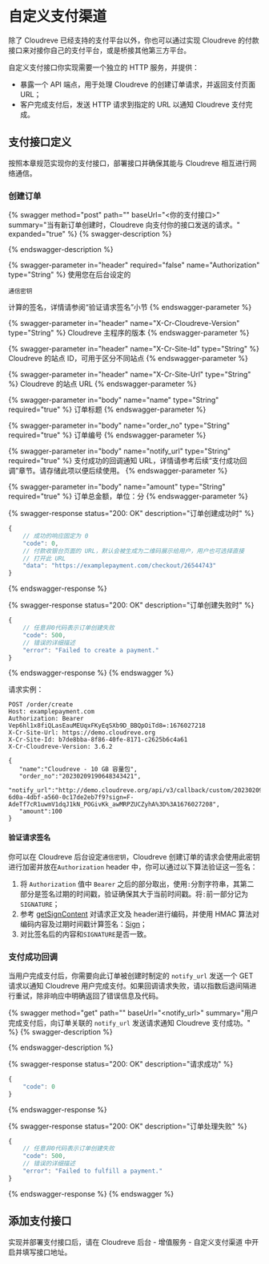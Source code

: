 # 自定义支付渠道

除了 Cloudreve 已经支持的支付平台以外，你也可以通过实现 Cloudreve 的付款接口来对接你自己的支付平台，或是桥接其他第三方平台。

自定义支付接口你实现需要一个独立的 HTTP 服务，并提供：

* 暴露一个 API 端点，用于处理 Cloudreve 的创建订单请求，并返回支付页面 URL；
* 客户完成支付后，发送 HTTP 请求到指定的 URL 以通知 Cloudreve 支付完成。

## 支付接口定义

按照本章规范实现你的支付接口，部署接口并确保其能与 Cloudreve 相互进行网络通信。

### 创建订单

{% swagger method="post" path="" baseUrl="<你的支付接口>" summary="当有新订单创建时，Cloudreve 向支付你的接口发送的请求。" expanded="true" %}
{% swagger-description %}

{% endswagger-description %}

{% swagger-parameter in="header" required="false" name="Authorization" type="String" %}
使用您在后台设定的

`通信密钥`

计算的签名，详情请参阅“验证请求签名”小节
{% endswagger-parameter %}

{% swagger-parameter in="header" name="X-Cr-Cloudreve-Version" type="String" %}
Cloudreve 主程序的版本
{% endswagger-parameter %}

{% swagger-parameter in="header" name="X-Cr-Site-Id" type="String" %}
Cloudreve 的站点 ID，可用于区分不同站点
{% endswagger-parameter %}

{% swagger-parameter in="header" name="X-Cr-Site-Url" type="String" %}
Cloudreve 的站点 URL
{% endswagger-parameter %}

{% swagger-parameter in="body" name="name" type="String" required="true" %}
订单标题
{% endswagger-parameter %}

{% swagger-parameter in="body" name="order_no" type="String" required="true" %}
订单编号
{% endswagger-parameter %}

{% swagger-parameter in="body" name="notify_url" type="String" required="true" %}
支付成功的回调通知 URL，详情请参考后续“支付成功回调”章节。请存储此项以便后续使用。
{% endswagger-parameter %}

{% swagger-parameter in="body" name="amount" type="String" required="true" %}
订单总金额，单位：分
{% endswagger-parameter %}

{% swagger-response status="200: OK" description="订单创建成功时" %}
```javascript
{
    // 成功的响应固定为 0
    "code": 0,
    // 付款收银台页面的 URL，默认会被生成为二维码展示给用户，用户也可选择直接
    // 打开此 URL
    "data": "https://examplepayment.com/checkout/26544743"
}
```
{% endswagger-response %}

{% swagger-response status="200: OK" description="订单创建失败时" %}
```javascript
{
    // 任意非0代码表示订单创建失败
    "code": 500,
    // 错误的详细描述
    "error": "Failed to create a payment."
}
```
{% endswagger-response %}
{% endswagger %}

请求实例：

```http
POST /order/create
Host: examplepayment.com
Authorization: Bearer Vep6hl1x8fiQLasEauMEUqxFKyEqSXb9D_BBQpOiTd8=:1676027218
X-Cr-Site-Url: https://demo.cloudreve.org
X-Cr-Site-Id: b7de8bba-8f86-40fe-8171-c2625b6c4a61
X-Cr-Cloudreve-Version: 3.6.2

{
   "name":"Cloudreve - 10 GB 容量包",
   "order_no":"20230209190648343421",
   "notify_url":"http://demo.cloudreve.org/api/v3/callback/custom/20230209190648343421/363f8866-6d0a-4dbf-a560-0c17de2eb7f9?sign=F-AdeTf7cR1uwmV1dqJ1kN_POGivKk_awMRPZUCZyhA%3D%3A1676027208",
   "amount":100
}
```

#### 验证请求签名

你可以在 Cloudreve 后台设定`通信密钥`，Cloudreve 创建订单的请求会使用此密钥进行加密并放在`Authorization` header 中，你可以通过以下算法验证这一签名：

1. 将 `Authorization` 值中 `Bearer` 之后的部分取出，使用`:`分割字符串，其第二部分是签名过期的时间戳，验证确保其大于当前时间戳。将`:`前一部分记为`SIGNATURE`；
2. 参考 [getSignContent](https://github.com/cloudreve/Cloudreve/blob/b441d884f61d59da86d861b14d1302ec25bbea40/pkg/auth/auth.go#L71) 对请求正文及 header进行编码，并使用 HMAC 算法对编码内容及过期时间戳计算签名：[Sign](https://github.com/cloudreve/Cloudreve/blob/b441d884f61d59da86d861b14d1302ec25bbea40/pkg/auth/auth.go#L71)；
3. 对比签名后的内容和`SIGNATURE`是否一致。

### 支付成功回调

当用户完成支付后，你需要向此订单被创建时制定的 `notify_url` 发送一个 GET 请求以通知 Cloudreve 用户完成支付。如果回调请求失败，请以指数后退间隔进行重试，除非响应中明确返回了错误信息及代码。

{% swagger method="get" path="" baseUrl="<notify_url>" summary="用户完成支付后，向订单关联的 `notify_url` 发送请求通知 Cloudreve 支付成功。" %}
{% swagger-description %}

{% endswagger-description %}

{% swagger-response status="200: OK" description="请求成功" %}
```javascript
{
    "code": 0
}
```
{% endswagger-response %}

{% swagger-response status="200: OK" description="订单处理失败" %}
```javascript
{
    // 任意非0代码表示订单创建失败
    "code": 500,
    // 错误的详细描述
    "error": "Failed to fulfill a payment."
}
```
{% endswagger-response %}
{% endswagger %}

## 添加支付接口

实现并部署支付接口后，请在 Cloudreve 后台 - 增值服务 - 自定义支付渠道 中开启并填写接口地址。
